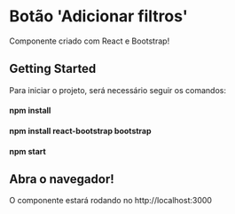 # Botão 'Adicionar filtros'
 Componente criado com React e Bootstrap!

 ## Getting Started

Para iniciar o projeto, será necessário seguir os comandos:
#### npm install
#### npm install react-bootstrap bootstrap
#### npm start 

## Abra o navegador!
O componente estará rodando no http://localhost:3000
